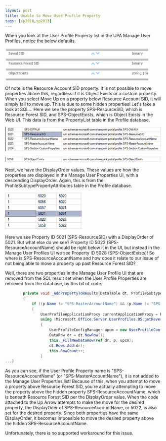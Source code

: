 ```yaml
---
layout: post
title: Unable to Move User Profile Property
tags: [sp2010,sp2013]
---
```


When you look at the User Profile Property list in the UPA Manage User Profiles, notice the below defaults.

![UPA_NoMove](/assets/images/2014/02/UPA_NoMove.png)

Of note is the Resource Account SID property. It is not possible to move properties above this, regardless if it is Object Exists or a custom property. When you select Move Up on a property below Resource Account SID, it will simply fail to move up. This is due to some hidden properties! Let's take a look at SQL... Here we see the property SPS-ResourceSID, which is Resource Forest SID, and SPS-ObjectExists, which is Object Exists in the Web UI. This data is from the PropertyList table in the Profile database.

![UPA_NoMoveSql1](/assets/images/2014/02/UPA_NoMoveSql1.png)

![UPA_NoMoveSql2](/assets/images/2014/02/UPA_NoMoveSql2.png)

Next, we have the DisplayOrder values. These values are how the properties are displayed in the Manage User Properties UI, with a descending DisplayOrder. Again, this is from the ProfileSubtypePropertyAttributes table in the Profile database.

![UPA_NoMoveSql3](/assets/images/2014/02/UPA_NoMoveSql3.png)

Here we see Property ID 5021 (SPS-ResourceSID) with a DisplayOrder of 5021. But what else do we see? Property ID 5022 (SPS-ResourceAccountName) should be right below it in the UI, but instead in the Manage User Profiles UI we see Property ID 5028 (SPS-ObjectExists)! So where is SPS-ResourceAccountName and how does it relate to our issue of not being able to move a property up past Resource Forest SID?

Well, there are two properties in the Manage User Profile UI that are removed from the SQL result set when the User Profile Properties are retrieved from the database, by this bit of code.

```csharp
        private void _AddPropertyToResults(DataTable dt, ProfileSubtypeProperty p)
        {
            if ((p.Name != "SPS-MasterAccountName") && (p.Name != "SPS-ResourceAccountName"))
            {
                UserProfileApplicationProxy currentApplicationProxy = ProfileAdminPage.CurrentApplicationProxy;
                using (Microsoft.Office.Server.UserProfiles.DS.getRevertedSecurityContextIfUnderWebContext())
                {
                    UserProfileConfigManager upcm = new UserProfileConfigManager(currentApplicationProxy, ProfileAdminPage.CurrentPartitionId);
                    DataRow dr = dt.NewRow();
                    this._FillNewDataRow(ref dr, p, upcm);
                    dt.Rows.Add(dr);
                    this.RowCount++;
                }
...}
```

As you can see, if the User Profile Property name is "SPS-ResourceAccountName" (or "SPS-MasterAccountName"), it is not added to the Manage User Properties list! Because of this, when you attempt to move a property above Resource Forest SID, you're actually attempting to move the property above the hidden property SPS-ResourceAccountName, which is beneath Resource Forest SID per the DisplayOrder value. When the code attached to the Up Arrow attempts to make the move for the desired property, the DisplayOder of SPS-ResourceAccountName, or 5022, is also set for the desired property. Since both properties have the same DisplayOrder, it becomes impossible to move the desired property above the hidden SPS-ResourceAccountName.

Unfortunately, there is no supported workaround for this issue.